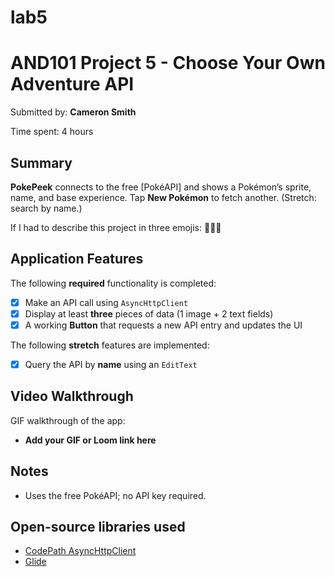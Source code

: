 # lab5
# AND101 Project 5 - Choose Your Own Adventure API

Submitted by: **Cameron Smith**

Time spent: 4 hours

## Summary
**PokePeek** connects to the free [PokéAPI] and shows a Pokémon’s sprite, name, and base experience. Tap **New Pokémon** to fetch another. (Stretch: search by name.)

If I had to describe this project in three emojis: **🧩📡🐾**

## Application Features

The following **required** functionality is completed:
- [x] Make an API call using `AsyncHttpClient`
- [x] Display at least **three** pieces of data (1 image + 2 text fields)
- [x] A working **Button** that requests a new API entry and updates the UI

The following **stretch** features are implemented:
- [x] Query the API by **name** using an `EditText`

## Video Walkthrough
GIF walkthrough of the app:
- **Add your GIF or Loom link here**

## Notes
- Uses the free PokéAPI; no API key required.

## Open-source libraries used
- [CodePath AsyncHttpClient](https://github.com/codepath/AsyncHttpClient)
- [Glide](https://github.com/bumptech/glide)
